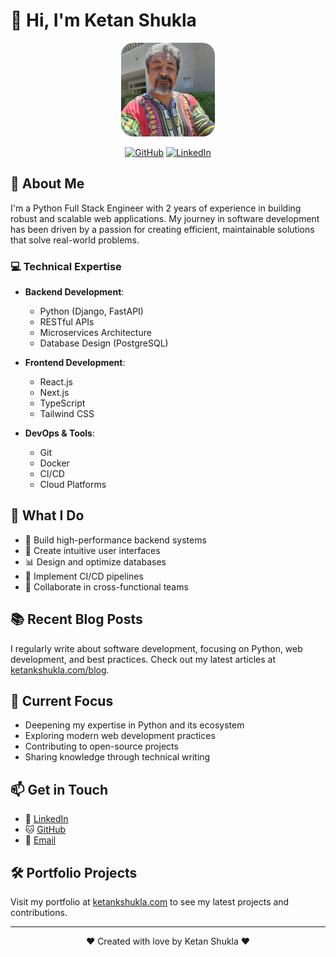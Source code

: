 # 👋 Hi, I'm Ketan Shukla

<div align="center">
  <img src="./public/static/images/avatar.jpg" alt="Ketan Shukla" width="150" height="150" style="border-radius: 20px; object-fit: cover;" />
  
  [![GitHub](https://img.shields.io/badge/GitHub-ketankshukla-blue?style=flat&logo=github)](https://github.com/ketankshukla)
  [![LinkedIn](https://img.shields.io/badge/LinkedIn-ketankshukla-blue?style=flat&logo=linkedin)](https://www.linkedin.com/in/ketankshukla/)
</div>

## 🚀 About Me

I'm a Python Full Stack Engineer with 2 years of experience in building robust and scalable web applications. My journey in software development has been driven by a passion for creating efficient, maintainable solutions that solve real-world problems.

### 💻 Technical Expertise

- **Backend Development**:

  - Python (Django, FastAPI)
  - RESTful APIs
  - Microservices Architecture
  - Database Design (PostgreSQL)

- **Frontend Development**:

  - React.js
  - Next.js
  - TypeScript
  - Tailwind CSS

- **DevOps & Tools**:
  - Git
  - Docker
  - CI/CD
  - Cloud Platforms

## 🌟 What I Do

- 🔧 Build high-performance backend systems
- 🎨 Create intuitive user interfaces
- 📊 Design and optimize databases
- 🔄 Implement CI/CD pipelines
- 🤝 Collaborate in cross-functional teams

## 📚 Recent Blog Posts

I regularly write about software development, focusing on Python, web development, and best practices. Check out my latest articles at [ketankshukla.com/blog](https://ketankshukla.com/blog).

## 🎯 Current Focus

- Deepening my expertise in Python and its ecosystem
- Exploring modern web development practices
- Contributing to open-source projects
- Sharing knowledge through technical writing

## 📫 Get in Touch

- 💼 [LinkedIn](https://www.linkedin.com/in/ketankshukla/)
- 🐱 [GitHub](https://github.com/ketankshukla)
- 📧 [Email](mailto:resume@ketankshukla.com)

## 🛠️ Portfolio Projects

Visit my portfolio at [ketankshukla.com](https://ketankshukla.com) to see my latest projects and contributions.

---

<div align="center">
  <p>❤️ Created with love by Ketan Shukla ❤️</p>
</div>
